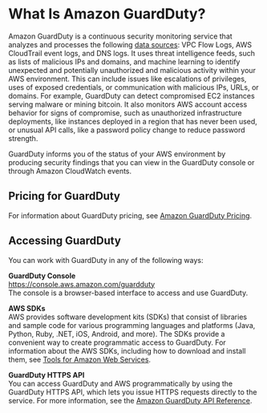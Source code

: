 # What Is Amazon GuardDuty?<a name="what-is-guardduty"></a>

Amazon GuardDuty is a continuous security monitoring service that analyzes and processes the following [data sources](https://docs.aws.amazon.com/guardduty/latest/ug/guardduty_concepts.html): VPC Flow Logs, AWS CloudTrail event logs, and DNS logs\. It uses threat intelligence feeds, such as lists of malicious IPs and domains, and machine learning to identify unexpected and potentially unauthorized and malicious activity within your AWS environment\. This can include issues like escalations of privileges, uses of exposed credentials, or communication with malicious IPs, URLs, or domains\. For example, GuardDuty can detect compromised EC2 instances serving malware or mining bitcoin\. It also monitors AWS account access behavior for signs of compromise, such as unauthorized infrastructure deployments, like instances deployed in a region that has never been used, or unusual API calls, like a password policy change to reduce password strength\. 

GuardDuty informs you of the status of your AWS environment by producing security findings that you can view in the GuardDuty console or through Amazon CloudWatch events\. 

## Pricing for GuardDuty<a name="guardduty_pricing"></a>

For information about GuardDuty pricing, see [Amazon GuardDuty Pricing](https://aws.amazon.com/guardduty/pricing/ )\. 

## Accessing GuardDuty<a name="guardduty_access"></a>

You can work with GuardDuty in any of the following ways: 

**GuardDuty Console**  
[https://console\.aws\.amazon\.com/guardduty](https://console.aws.amazon.com/guardduty)  
The console is a browser\-based interface to access and use GuardDuty\.

**AWS SDKs**  
AWS provides software development kits \(SDKs\) that consist of libraries and sample code for various programming languages and platforms \(Java, Python, Ruby, \.NET, iOS, Android, and more\)\. The SDKs provide a convenient way to create programmatic access to GuardDuty\. For information about the AWS SDKs, including how to download and install them, see [Tools for Amazon Web Services](https://aws.amazon.com/tools/)\.

**GuardDuty HTTPS API**  
You can access GuardDuty and AWS programmatically by using the GuardDuty HTTPS API, which lets you issue HTTPS requests directly to the service\. For more information, see the [Amazon GuardDuty API Reference](guardduty_api_ref.md)\.